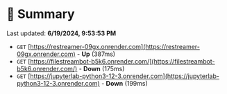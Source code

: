 # 📖 Summary
Last updated: **6/19/2024, 9:53:53 PM**

- `GET` [https://restreamer-09gx.onrender.com](https://restreamer-09gx.onrender.com) - **Up** (387ms)
- `GET` [https://filestreambot-b5k6.onrender.com/](https://filestreambot-b5k6.onrender.com/) - **Down** (175ms)
- `GET` [https://jupyterlab-python3-12-3.onrender.com](https://jupyterlab-python3-12-3.onrender.com) - **Down** (199ms)
